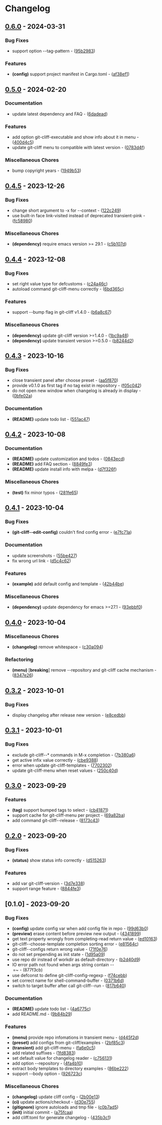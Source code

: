 # Changelog

## [0.6.0](https://github.com/liuyinz/git-cliff.el/compare/v0.5.0..v0.6.0) - 2024-03-31

### Bug Fixes

- support option --tag-pattern - ([95b2983](https://github.com/liuyinz/git-cliff.el/commit/95b298305877d260f18fa1403c1efd68448ca2e8))

### Features

- **(config)** support project manifest in Cargo.toml - ([af38ef1](https://github.com/liuyinz/git-cliff.el/commit/af38ef18d3c32c9d1b1dbf47422a2f370ea7e6fc))

## [0.5.0](https://github.com/liuyinz/git-cliff.el/compare/v0.4.5..v0.5.0) - 2024-02-20

### Documentation

- update latest dependency and FAQ - ([6dadead](https://github.com/liuyinz/git-cliff.el/commit/6dadeadf45c476aa4fa61d42d11a229b21577fc9))

### Features

- add option git-cliff-executable and show info about it in menu - ([400d4c5](https://github.com/liuyinz/git-cliff.el/commit/400d4c524cd9126996c13434af4b8ef1311c2cc8))
- update git-cliff menu to compatible with latest version - ([0783d4f](https://github.com/liuyinz/git-cliff.el/commit/0783d4f08a9ff040c36645021de8c24bf6c25e46))

### Miscellaneous Chores

- bump copyright years - ([1949b53](https://github.com/liuyinz/git-cliff.el/commit/1949b536a259b8da8722b5fd064b89fb163f976b))

## [0.4.5](https://github.com/liuyinz/git-cliff.el/compare/v0.4.4..v0.4.5) - 2023-12-26

### Bug Fixes

- change short argument to -x for --context - ([122c249](https://github.com/liuyinz/git-cliff.el/commit/122c2499caed7f44c023f41a3970fb81a8173fdd))
- use built-in face link-visited instead of deprecated transient-pink - ([fc58980](https://github.com/liuyinz/git-cliff.el/commit/fc589803a88edba9339a8b884818119f52b23e80))

### Miscellaneous Chores

- **(dependency)** require emacs version >= 29.1 - ([c5b107d](https://github.com/liuyinz/git-cliff.el/commit/c5b107d84d6ee7a7447f197426fee50ee123ef61))

## [0.4.4](https://github.com/liuyinz/git-cliff.el/compare/v0.4.3..v0.4.4) - 2023-12-08

### Bug Fixes

- set right value type for defcustoms - ([c24a46c](https://github.com/liuyinz/git-cliff.el/commit/c24a46cdf39a2be00c946184611551d4ca75512c))
- autoload command git-cliff-menu correctly - ([6bd365c](https://github.com/liuyinz/git-cliff.el/commit/6bd365c883f2ec68589818fdac6925185b8b2330))

### Features

- support --bump flag in git-cliff v1.4.0 - ([b6a8c67](https://github.com/liuyinz/git-cliff.el/commit/b6a8c67c8f7468554401f1c6fe0d000d3987c13b))

### Miscellaneous Chores

- **(dependency)** update git-cliff version >=1.4.0 - ([1bc9a48](https://github.com/liuyinz/git-cliff.el/commit/1bc9a48de2fa11be3c7474c606a509e28a9a4dc9))
- **(dependency)** update transient version >=0.5.0 - ([b8244d2](https://github.com/liuyinz/git-cliff.el/commit/b8244d21136d5831e69724294099e298c962d41d))

## [0.4.3](https://github.com/liuyinz/git-cliff.el/compare/v0.4.2..v0.4.3) - 2023-10-16

### Bug Fixes

- close transient panel after choose preset - ([aa5f870](https://github.com/liuyinz/git-cliff.el/commit/aa5f8709e10c5864e3408489a34fafd20874063c))
- provide v0.1.0 as first tag if no tag exist in repository - ([f05c042](https://github.com/liuyinz/git-cliff.el/commit/f05c0426cf4c3554d7c3d391e5dfe5ef01976a99))
- do not open new window when changelog is already in display - ([0bfe02a](https://github.com/liuyinz/git-cliff.el/commit/0bfe02ad661aa2891899f9f264b8de3072defb41))

### Documentation

- **(README)** update todo list - ([551ac47](https://github.com/liuyinz/git-cliff.el/commit/551ac47f16f28e4f66afeb9af9b9198e09533ba8))

## [0.4.2](https://github.com/liuyinz/git-cliff.el/compare/v0.4.1..v0.4.2) - 2023-10-08

### Documentation

- **(README)** update customization and todos - ([0843ecd](https://github.com/liuyinz/git-cliff.el/commit/0843ecdb1f8762cb11764ef440067f08b363319c))
- **(README)** add FAQ section - ([8849fe3](https://github.com/liuyinz/git-cliff.el/commit/8849fe38ed34ebeaf72eef03e21ee94d8ffe19df))
- **(README)** update install info with melpa - ([d7f326f](https://github.com/liuyinz/git-cliff.el/commit/d7f326f081a2806826c7301063a29423b66aec28))

### Miscellaneous Chores

- **(test)** fix minor typos - ([281fe65](https://github.com/liuyinz/git-cliff.el/commit/281fe65c0d0fac2ce6e6261f1f419a2396276908))

## [0.4.1](https://github.com/liuyinz/git-cliff.el/compare/v0.4.0..v0.4.1) - 2023-10-04

### Bug Fixes

- **(git-cliff--edit-config)** couldn't find config error - ([e7fc71a](https://github.com/liuyinz/git-cliff.el/commit/e7fc71a316b170c358b2b17b0936c1ef99218d6e))

### Documentation

- update screenshots - ([55be427](https://github.com/liuyinz/git-cliff.el/commit/55be427986d956d82a8c33e11c0facd99c4a64c4))
- fix wrong url link - ([d5c4c62](https://github.com/liuyinz/git-cliff.el/commit/d5c4c62b47a1d6ed1494b92f3688623e9041f216))

### Features

- **(example)** add default config and template - ([42b44be](https://github.com/liuyinz/git-cliff.el/commit/42b44bec1ea398ce37c01b516f85fac7163b8273))

### Miscellaneous Chores

- **(dependency)** update dependency for emacs >=27.1 - ([93ebbf0](https://github.com/liuyinz/git-cliff.el/commit/93ebbf0ae180063e5808bb794f7c6436373aa058))

## [0.4.0](https://github.com/liuyinz/git-cliff.el/compare/v0.3.2..v0.4.0) - 2023-10-04

### Miscellaneous Chores

- **(changelog)** remove whitespace - ([c30a094](https://github.com/liuyinz/git-cliff.el/commit/c30a094f630424de19763f71f14a17fba9c84065))

### Refactoring

- **(menu)** [**breaking**] remove --repository and git-cliff cache mechanism - ([8347e26](https://github.com/liuyinz/git-cliff.el/commit/8347e26efafeb1387f5fb69bff20f574a4944ce1))

## [0.3.2](https://github.com/liuyinz/git-cliff.el/compare/v0.3.1..v0.3.2) - 2023-10-01

### Bug Fixes

- display changelog after release new version - ([e8cedbb](https://github.com/liuyinz/git-cliff.el/commit/e8cedbb592fc3932f9bfb17fa32d63516be267d1))

## [0.3.1](https://github.com/liuyinz/git-cliff.el/compare/v0.3.0..v0.3.1) - 2023-10-01

### Bug Fixes

- exclude git-cliff--* commands in M-x completion - ([7b380a6](https://github.com/liuyinz/git-cliff.el/commit/7b380a61ed2fb7272f83980c9137aa1980562252))
- get active infix value correctly - ([cbe9388](https://github.com/liuyinz/git-cliff.el/commit/cbe9388189461e652770aa789a97851d26a24b5b))
- error when update git-cliff-templates - ([7702302](https://github.com/liuyinz/git-cliff.el/commit/770230205877cd574548e12af36edeb5aca97be5))
- update git-cliff-menu when reset values - ([250c40d](https://github.com/liuyinz/git-cliff.el/commit/250c40d59a5fd55112db63e83d71d6a8e4397f5b))

## [0.3.0](https://github.com/liuyinz/git-cliff.el/compare/v0.2.0..v0.3.0) - 2023-09-29

### Features

- **(tag)** support bumped tags to select - ([cb41871](https://github.com/liuyinz/git-cliff.el/commit/cb4187198db0f4a30f3355e53c9d78110eb56ecd))
- support cache for git-cliff-menu per project - ([69a82ba](https://github.com/liuyinz/git-cliff.el/commit/69a82ba0fb449c13325df80611acf3e606221166))
- add command git-cliff--release - ([8173c43](https://github.com/liuyinz/git-cliff.el/commit/8173c43e271377039f4dfed727f690fbf106f98a))

## [0.2.0](https://github.com/liuyinz/git-cliff.el/compare/v0.1.0..v0.2.0) - 2023-09-20

### Bug Fixes

- **(status)** show status info correctly - ([d515263](https://github.com/liuyinz/git-cliff.el/commit/d5152634abfa0ca5a7708f4b0121ff4103583bff))

### Features

- add var git-cliff-version - ([3d7e338](https://github.com/liuyinz/git-cliff.el/commit/3d7e338cc5808cd18e4e6f06cccee8114a00bf94))
- support range feature - ([8844fe3](https://github.com/liuyinz/git-cliff.el/commit/8844fe3e1fc869e8f931c9bfaa48334bc95b2236))

## [0.1.0] - 2023-09-20

### Bug Fixes

- **(config)** update config var when add config file in repo - ([99d63b0](https://github.com/liuyinz/git-cliff.el/commit/99d63b09be072497222b2faae9305ed04aabe9a2))
- **(preview)** erase content before preview new output - ([4341899](https://github.com/liuyinz/git-cliff.el/commit/4341899fd9553f9c26ea6db5ff4050a293e86af1))
- get text property wrongly from completing-read return value - ([ed10163](https://github.com/liuyinz/git-cliff.el/commit/ed101632e6e3045c3a08287834762a26ffb487fe))
- git-cliff--choose-template completion sorting error - ([e81564c](https://github.com/liuyinz/git-cliff.el/commit/e81564cc703046f4059b2f97c5074474c8426490))
- git-cliff--configs return wrong value - ([71f0e76](https://github.com/liuyinz/git-cliff.el/commit/71f0e76fc2998def11be2736022a075d46d6ced5))
- do not set prepending as init state - ([1d95a09](https://github.com/liuyinz/git-cliff.el/commit/1d95a095c43bfa3ea55348e3257d2be80693aa6a))
- use repo dir instead of workdir as default-directory - ([b2d40d9](https://github.com/liuyinz/git-cliff.el/commit/b2d40d9421c1f1ab347ac908ff71834353874471))
- IO error path not found when args string contain --<option>=~ - ([877f3cb](https://github.com/liuyinz/git-cliff.el/commit/877f3cbcef90aa809135f9c12edb13005f2efcea))
- use defconst to define git-cliff-config-regexp - ([f74cebb](https://github.com/liuyinz/git-cliff.el/commit/f74cebb618f710b5686d03228ecc7f0f0462ae77))
- set correct name for shell-command-buffer - ([0371b6d](https://github.com/liuyinz/git-cliff.el/commit/0371b6d8e396813d6a4919bbbb63adee59c23010))
- switch to target buffer after call git-cliff--run - ([817b640](https://github.com/liuyinz/git-cliff.el/commit/817b640d017fa8286f599f0f4c539e3fab445586))

### Documentation

- **(README)** update todo list - ([4a6775c](https://github.com/liuyinz/git-cliff.el/commit/4a6775c0644a89bfa0d75c06a5744d0caef8e7b1))
- add README.md - ([9b84b29](https://github.com/liuyinz/git-cliff.el/commit/9b84b29d1aec5db299157cfc17c21babeb5fa915))

### Features

- **(menu)** provide repo infomations in transient menu - ([d445f2d](https://github.com/liuyinz/git-cliff.el/commit/d445f2dd728a6247c3e7aa4cd1126ffb74c62721))
- **(preset)** add configs from git-cliff/examples - ([2bf85c3](https://github.com/liuyinz/git-cliff.el/commit/2bf85c30f347282bb949f9114f7174c04a585fd8))
- **(transient)** add git-cliff-menu - ([fa6e0c5](https://github.com/liuyinz/git-cliff.el/commit/fa6e0c5b313b4b6deeaa00fef10082eb2927505e))
- add related suffixes - ([1fd8383](https://github.com/liuyinz/git-cliff.el/commit/1fd83835b0911bfb94729fd03aeddd3725e6a614))
- set default value for changelog reader - ([c756131](https://github.com/liuyinz/git-cliff.el/commit/c7561318faa9e96735d1b5eb15fe36c68ccac241))
- add option --repository - ([4fa4b10](https://github.com/liuyinz/git-cliff.el/commit/4fa4b103b883e2d994f40edfb69e80c4d2dfef77))
- extract body templates to directory examples - ([86be222](https://github.com/liuyinz/git-cliff.el/commit/86be22296a5692253389ee2fa7ba6613147ed221))
- support --body option - ([926723c](https://github.com/liuyinz/git-cliff.el/commit/926723cd840deee766bb834e8ddaf62eb936f8d2))

### Miscellaneous Chores

- **(changelog)** update cliff config - ([2b00e13](https://github.com/liuyinz/git-cliff.el/commit/2b00e1355a66d897bbd59563d861de237fa69e60))
- **(ci)** update actions/checkout - ([d30e755](https://github.com/liuyinz/git-cliff.el/commit/d30e755edb9cbdd40048483a2db7b5a2fd9ad581))
- **(gitignore)** ignore autoloads and tmp file - ([c0b7ad5](https://github.com/liuyinz/git-cliff.el/commit/c0b7ad52f9811868e35e39b305416554bc554069))
- **(init)** initial commit - ([a75fcaa](https://github.com/liuyinz/git-cliff.el/commit/a75fcaa17e2983e3abce406da7415f9c4075378f))
- add cliff.toml for generate changelog - ([435b3c1](https://github.com/liuyinz/git-cliff.el/commit/435b3c1c60c961f26b0147824d92b7e8723bacfc))

<!-- generated by git-cliff -->
